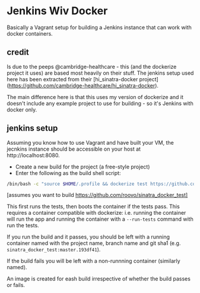 # Jenkins Wiv Docker

Basically a Vagrant setup for building a Jenkins instance that can work with
docker containers.

## credit
Is due to the peeps @cambridge-healthcare - this (and the dockerize project
it uses) are based most heavily on their stuff.  The jenkins setup used here
has been extracted from their [hi_sinatra-docker project]
(https://github.com/cambridge-healthcare/hi_sinatra-docker).

The main difference here is that this uses my version of dockerize and it
doesn't include any example project to use for building - so it's Jenkins
with docker only.

## jenkins setup

Assuming you know how to use Vagrant and have built your VM, the jecnkins
instance should be accessible on your host at http://localhost:8080.

* Create a new build for the project (a free-style project)
* Enter the following as the build shell script:

```sh
/bin/bash -c "source $HOME/.profile && dockerize test https://github.com/roovo/sinatra_docker_test && dockerize boot https://github.com/roovo/sinatra_docker_test"
```

[assumes you want to build https://github.com/roovo/sinatra_docker_test]

This first runs the tests, then boots the container if the tests pass.  This
requires a container compatible with dockerize: i.e. running the container will
run the app and running the container with a `--run-tests` command with run
the tests.

If you run the build and it passes, you should be left with a running container
named with the project name, branch name and git sha1 (e.g.
`sinatra_docker_test:master.193df41`).

If the build fails you will be left with a non-runnning container (similarly
named).

An image is created for eash build irrespective of whether the build passes
or fails.
